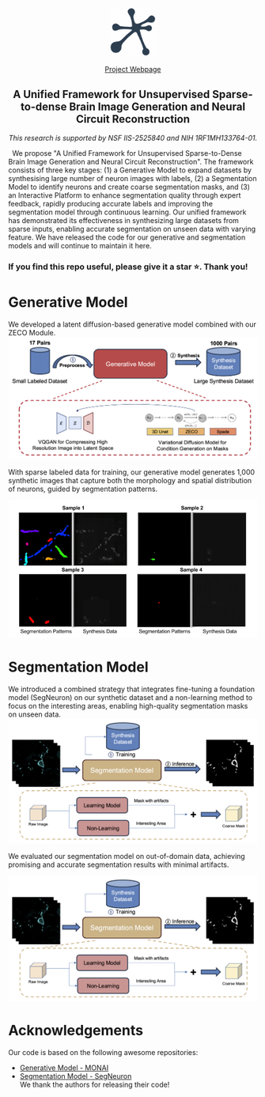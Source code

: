 # 




&nbsp;

<div align="center">

<p align="center"> <img src="asset/neuron.png" width="100px"> </p>

[Project Webpage](https://brack-wang.github.io/brainbow_webpage/index.html) 

<h2> A Unified Framework for Unsupervised Sparse-to-dense Brain Image Generation and Neural Circuit Reconstruction  </h2> 

  <p style="text-align: center; font-style: italic; margin-top: 0rem; margin-bottom: 0rem;">
       This research is supported by NSF IIS-2525840 and NIH 1RF1MH133764-01.
     </p>



</div>


&nbsp;
We propose "A Unified Framework for Unsupervised Sparse-to-Dense Brain Image Generation and Neural Circuit Reconstruction". The framework consists of three key stages: (1) a Generative Model to expand datasets by synthesising large number of neuron images with labels, (2) a Segmentation Model to identify neurons and create coarse segmentation masks, and (3) an Interactive Platform to enhance segmentation quality through expert feedback, rapidly producing accurate labels and improving the segmentation model through continuous learning. Our unified framework has demonstrated its effectiveness in synthesizing large datasets from sparse inputs, enabling accurate segmentation on unseen data with varying feature. We have released the code for our generative and segmentation models and will continue to maintain it here.

### If you find this repo useful, please give it a star ⭐. Thank you!

# Generative Model

We developed a latent diffusion-based generative model combined with our ZECO Module.
![generate](./asset/generative.png)

With sparse labeled data for training, our generative model generates 1,000 synthetic images that capture both the morphology and spatial distribution of neurons, guided by segmentation patterns.

![generateresult](./asset/generateresult.jpg)

# Segmentation Model

We introduced a combined strategy that integrates fine-tuning a foundation model (SegNeuron) on our synthetic dataset and a non-learning method to focus on the interesting areas, enabling high-quality segmentation masks on unseen data.
![seg](./asset/segmentation_model.png)

 We evaluated our segmentation model on out-of-domain data, achieving promising and accurate segmentation results with minimal artifacts.

![generateresult](./asset/segmentation_model.png)


# Acknowledgements
Our code is based on the following awesome repositories:
- [Generative Model - MONAI](https://github.com/Project-MONAI/GenerativeModels) 
- [Segmentation Model - SegNeuron](https://github.com/yanchaoz/SegNeuron)  
We thank the authors for releasing their code!
